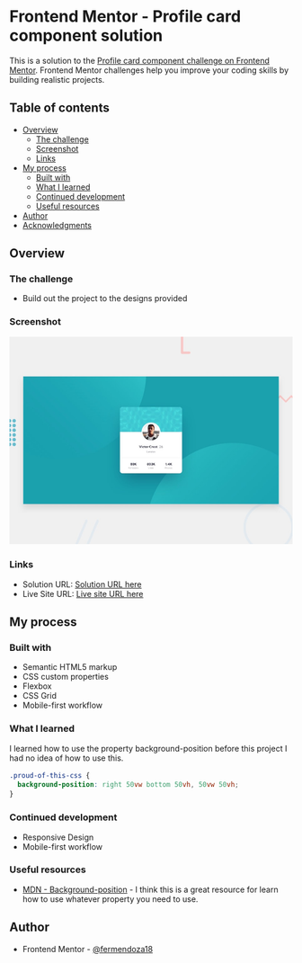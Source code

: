 # Frontend Mentor - Profile card component solution

This is a solution to the [Profile card component challenge on Frontend Mentor](https://www.frontendmentor.io/challenges/profile-card-component-cfArpWshJ). Frontend Mentor challenges help you improve your coding skills by building realistic projects. 

## Table of contents

- [Overview](#overview)
  - [The challenge](#the-challenge)
  - [Screenshot](#screenshot)
  - [Links](#links)
- [My process](#my-process)
  - [Built with](#built-with)
  - [What I learned](#what-i-learned)
  - [Continued development](#continued-development)
  - [Useful resources](#useful-resources)
- [Author](#author)
- [Acknowledgments](#acknowledgments)

## Overview

### The challenge

- Build out the project to the designs provided

### Screenshot

![](./images/desktop-preview.jpg)

### Links

- Solution URL: [Solution URL here](https://github.com/wh1tekn1ght/Profile-Card-Component-FM)
- Live Site URL: [Live site URL here](https://wh1tekn1ght.github.io/Profile-Card-Component-FM/)

## My process

### Built with

- Semantic HTML5 markup
- CSS custom properties
- Flexbox
- CSS Grid
- Mobile-first workflow

### What I learned

I learned how to use the property background-position before this project I had no idea of how to use this.

```css
.proud-of-this-css {
  background-position: right 50vw bottom 50vh, 50vw 50vh;
}
```
### Continued development

- Responsive Design
- Mobile-first workflow

### Useful resources

- [MDN - Background-position](https://developer.mozilla.org/en-US/docs/Web/CSS/background-position) - I think this is a great resource for learn how to use whatever property you need to use.

## Author

- Frontend Mentor - [@fermendoza18](https://www.frontendmentor.io/profile/fermendoza18)



